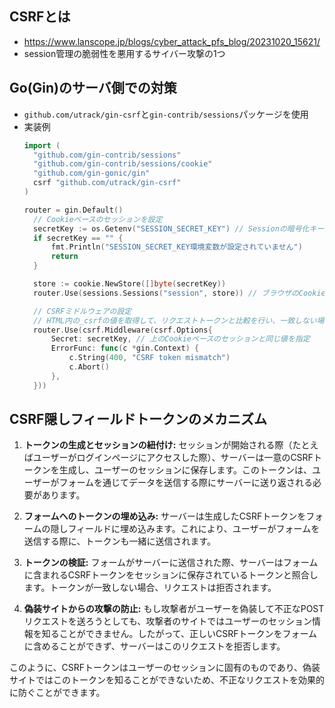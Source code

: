 ## CSRFとは
- https://www.lanscope.jp/blogs/cyber_attack_pfs_blog/20231020_15621/
- session管理の脆弱性を悪用するサイバー攻撃の1つ

## Go(Gin)のサーバ側での対策
- `github.com/utrack/gin-csrf`と`gin-contrib/sessions`パッケージを使用
- 実装例
  ~~~go
  import (
    "github.com/gin-contrib/sessions"
  	"github.com/gin-contrib/sessions/cookie"
  	"github.com/gin-gonic/gin"
  	csrf "github.com/utrack/gin-csrf"
  )

  router = gin.Default()
	// Cookieベースのセッションを設定
	secretKey := os.Getenv("SESSION_SECRET_KEY") // Sessionの暗号化キーは固定の値を使用することで、アプリの再起動時にセッションが維持されるようにする
	if secretKey == "" {
		fmt.Println("SESSION_SECRET_KEY環境変数が設定されていません")
		return
	}

	store := cookie.NewStore([]byte(secretKey))
	router.Use(sessions.Sessions("session", store)) // ブラウザのCookieにセッションIDを保存する

	// CSRFミドルウェアの設定
	// HTML内の_csrfの値を取得して、リクエストトークンと比較を行い、一致しない場合ErrorFuncを実行する（https://github.com/utrack/gin-csrf/blob/master/csrf.go）
	router.Use(csrf.Middleware(csrf.Options{
		Secret: secretKey, // 上のCookieベースのセッションと同じ値を指定
		ErrorFunc: func(c *gin.Context) {
			c.String(400, "CSRF token mismatch")
			c.Abort()
		},
	}))
  ~~~

## CSRF隠しフィールドトークンのメカニズム
1. **トークンの生成とセッションの紐付け:** セッションが開始される際（たとえばユーザーがログインページにアクセスした際）、サーバーは一意のCSRFトークンを生成し、ユーザーのセッションに保存します。このトークンは、ユーザーがフォームを通じてデータを送信する際にサーバーに送り返される必要があります。

2. **フォームへのトークンの埋め込み:** サーバーは生成したCSRFトークンをフォームの隠しフィールドに埋め込みます。これにより、ユーザーがフォームを送信する際に、トークンも一緒に送信されます。

3. **トークンの検証:** フォームがサーバーに送信された際、サーバーはフォームに含まれるCSRFトークンをセッションに保存されているトークンと照合します。トークンが一致しない場合、リクエストは拒否されます。

4. **偽装サイトからの攻撃の防止:** もし攻撃者がユーザーを偽装して不正なPOSTリクエストを送ろうとしても、攻撃者のサイトではユーザーのセッション情報を知ることができません。したがって、正しいCSRFトークンをフォームに含めることができず、サーバーはこのリクエストを拒否します。

このように、CSRFトークンはユーザーのセッションに固有のものであり、偽装サイトではこのトークンを知ることができないため、不正なリクエストを効果的に防ぐことができます。